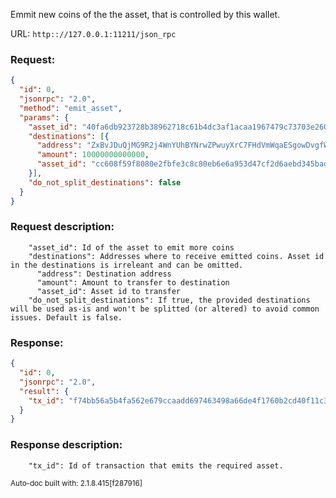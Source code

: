 Emmit new coins of the the asset, that is controlled by this wallet.

URL: ```http:://127.0.0.1:11211/json_rpc```
### Request: 
```json
{
  "id": 0,
  "jsonrpc": "2.0",
  "method": "emit_asset",
  "params": {
    "asset_id": "40fa6db923728b38962718c61b4dc3af1acaa1967479c73703e260dc3609c58d",
    "destinations": [{
      "address": "ZxBvJDuQjMG9R2j4WnYUhBYNrwZPwuyXrC7FHdVmWqaESgowDvgfWtiXeNGu8Px9B24pkmjsA39fzSSiEQG1ekB225ZnrMTBp",
      "amount": 10000000000000,
      "asset_id": "cc608f59f8080e2fbfe3c8c80eb6e6a953d47cf2d6aebd345bada3a1cab99852"
    }],
    "do_not_split_destinations": false
  }
}
```
### Request description: 
```
    "asset_id": Id of the asset to emit more coins
    "destinations": Addresses where to receive emitted coins. Asset id in the destinations is irreleant and can be omitted.
      "address": Destination address
      "amount": Amount to transfer to destination
      "asset_id": Asset id to transfer
    "do_not_split_destinations": If true, the provided destinations will be used as-is and won't be splitted (or altered) to avoid common issues. Default is false.

```
### Response: 
```json
{
  "id": 0,
  "jsonrpc": "2.0",
  "result": {
    "tx_id": "f74bb56a5b4fa562e679ccaadd697463498a66de4f1760b2cd40f11c3a00a7a8"
  }
}
```
### Response description: 
```
    "tx_id": Id of transaction that emits the required asset.

```
<sub>Auto-doc built with: 2.1.8.415[f287916]</sub>